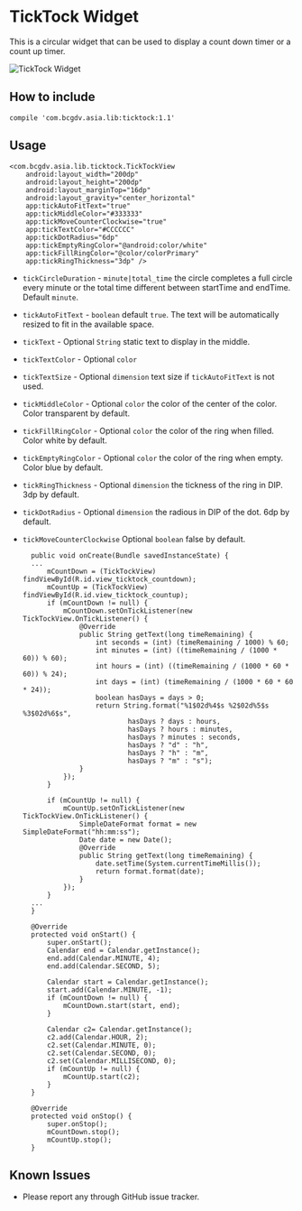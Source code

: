 # TickTock Widget

This is a circular widget that can be used to display a count down timer or a count up timer.

![TickTock Widget](http://i.giphy.com/Pdx51JBf5f90A.gif)

## How to include

	compile 'com.bcgdv.asia.lib:ticktock:1.1'

## Usage

    <com.bcgdv.asia.lib.ticktock.TickTockView
        android:layout_width="200dp"
        android:layout_height="200dp"
        android:layout_marginTop="16dp"
        android:layout_gravity="center_horizontal"
		app:tickAutoFitText="true"
        app:tickMiddleColor="#333333"
        app:tickMoveCounterClockwise="true"
        app:tickTextColor="#CCCCCC"
        app:tickDotRadius="6dp"
        app:tickEmptyRingColor="@android:color/white"
        app:tickFillRingColor="@color/colorPrimary"
        app:tickRingThickness="3dp" />
		
- `tickCircleDuration` - `minute|total_time` the circle completes a full circle every minute or the total time different between startTime and endTime. Default `minute`.
- `tickAutoFitText` - `boolean` default `true`. The text will be automatically resized to fit in the available space.
- `tickText` - Optional `String` static text to display in the middle.
- `tickTextColor` - Optional `color`
- `tickTextSize` - Optional `dimension` text size if `tickAutoFitText` is not used.
- `tickMiddleColor` - Optional `color` the color of the center of the color. Color transparent by default.
- `tickFillRingColor` - Optional `color` the color of the ring when filled. Color white by default.
- `tickEmptyRingColor` - Optional `color` the color of the ring when empty. Color blue by default.
- `tickRingThickness` - Optional `dimension` the tickness of the ring in DIP. 3dp by default.
- `tickDotRadius` - Optional `dimension` the radious in DIP of the dot. 6dp by default.
- `tickMoveCounterClockwise` Optional `boolean` false by default.

        public void onCreate(Bundle savedInstanceState) {
        ...
            mCountDown = (TickTockView) findViewById(R.id.view_ticktock_countdown);
            mCountUp = (TickTockView) findViewById(R.id.view_ticktock_countup);
            if (mCountDown != null) {
                mCountDown.setOnTickListener(new TickTockView.OnTickListener() {
                    @Override
                    public String getText(long timeRemaining) {
                        int seconds = (int) (timeRemaining / 1000) % 60;
                        int minutes = (int) ((timeRemaining / (1000 * 60)) % 60);
                        int hours = (int) ((timeRemaining / (1000 * 60 * 60)) % 24);
                        int days = (int) (timeRemaining / (1000 * 60 * 60 * 24));
                        boolean hasDays = days > 0;
                        return String.format("%1$02d%4$s %2$02d%5$s %3$02d%6$s",
                                hasDays ? days : hours,
                                hasDays ? hours : minutes,
                                hasDays ? minutes : seconds,
                                hasDays ? "d" : "h",
                                hasDays ? "h" : "m",
                                hasDays ? "m" : "s");
                    }
                });
            }

            if (mCountUp != null) {
                mCountUp.setOnTickListener(new TickTockView.OnTickListener() {
                    SimpleDateFormat format = new SimpleDateFormat("hh:mm:ss");
                    Date date = new Date();
                    @Override
                    public String getText(long timeRemaining) {
                        date.setTime(System.currentTimeMillis());
                        return format.format(date);
                    }
                });
            }
        ...
        }

        @Override
        protected void onStart() {
            super.onStart();
            Calendar end = Calendar.getInstance();
            end.add(Calendar.MINUTE, 4);
            end.add(Calendar.SECOND, 5);

            Calendar start = Calendar.getInstance();
            start.add(Calendar.MINUTE, -1);
            if (mCountDown != null) {
                mCountDown.start(start, end);
            }

            Calendar c2= Calendar.getInstance();
            c2.add(Calendar.HOUR, 2);
            c2.set(Calendar.MINUTE, 0);
            c2.set(Calendar.SECOND, 0);
            c2.set(Calendar.MILLISECOND, 0);
            if (mCountUp != null) {
                mCountUp.start(c2);
            }
        }

        @Override
        protected void onStop() {
            super.onStop();
            mCountDown.stop();
            mCountUp.stop();
        }
   
## Known Issues

- Please report any through GitHub issue tracker.